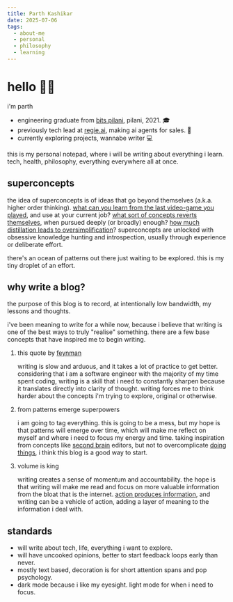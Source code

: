```yaml
---
title: Parth Kashikar
date: 2025-07-06
tags:
  - about-me
  - personal
  - philosophy
  - learning
---
```


# hello 👋🏼

i'm parth

- engineering graduate from [bits pilani](https://www.google.com/search?q=bits+pilani&oq=bits+pilani&sourceid=chrome&ie=UTF-8), pilani, 2021. 🎓
- previously tech lead at [regie.ai](https://www.regie.ai/), making ai agents for sales. 🏢
- currently exploring projects, wannabe writer 💻

this is my personal notepad, where i will be writing about everything i learn. tech, health, philosophy, everything everywhere all at once.

## superconcepts

the idea of superconcepts is of ideas that go beyond themselves (a.k.a. higher order thinking). [what can you learn from the last video-game you played](https://www.reddit.com/r/CryptoCurrency/comments/15sd324/til_vitalik_buterin_created_ethereum_as_a_result/), and use at your current job? [what sort of concepts reverts themselves](https://einzelganger.co/the-backwards-law/), when pursued deeply (or broadly) enough? [how much distillation leads to oversimplification](https://x.com/paraschopra/status/1732368031714845094)? superconcepts are unlocked with obsessive knowledge hunting and introspection, usually through experience or deliberate effort.

there's an ocean of patterns out there just waiting to be explored. this is my tiny droplet of an effort.

## why write a blog?

the purpose of this blog is to record, at intentionally low bandwidth, my lessons and thoughts.

i've been meaning to write for a while now, because i believe that writing is one of the best ways to truly "realise" something. there are a few base concepts that have inspired me to begin writing.

1. this quote by [feynman](https://www.goodreads.com/quotes/8414-what-i-cannot-create-i-do-not-understand)

   writing is slow and arduous, and it takes a lot of practice to get better. considering that i am a software engineer with the majority of my time spent coding, writing is a skill that i need to constantly sharpen because it translates directly into clarity of thought. writing forces me to think harder about the concepts i'm trying to explore, original or otherwise.

2. from patterns emerge superpowers

   i am going to tag everything. this is going to be a mess, but my hope is that patterns will emerge over time, which will make me reflect on myself and where i need to focus my energy and time. taking inspiration from concepts like [second brain](https://obsidian.md/) editors, but not to overcomplicate [doing things](https://x.com/ChrisWillx/status/1664302375656357888), i think this blog is a good way to start.

3. volume is king

   writing creates a sense of momentum and accountability. the hope is that writing will make me read and focus on more valuable information from the bloat that is the internet. [action produces information](https://paulgraham.com/greatwork.html), and writing can be a vehicle of action, adding a layer of meaning to the information i deal with.

## standards

- will write about tech, life, everything i want to explore.
- will have uncooked opinions, better to start feedback loops early than never.
- mostly text based, decoration is for short attention spans and pop psychology.
- dark mode because i like my eyesight. light mode for when i need to focus.

